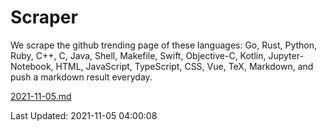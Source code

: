 # Scraper

We scrape the github trending page of these languages: Go, Rust, Python, Ruby, C++, C, Java, Shell, Makefile, Swift, Objective-C, Kotlin, Jupyter-Notebook, HTML, JavaScript, TypeScript, CSS, Vue, TeX, Markdown, and push a markdown result everyday.

[2021-11-05.md](https://github.com/yangwenmai/github-trending-backup/blob/master/2021-11-05.md)

Last Updated: 2021-11-05 04:00:08